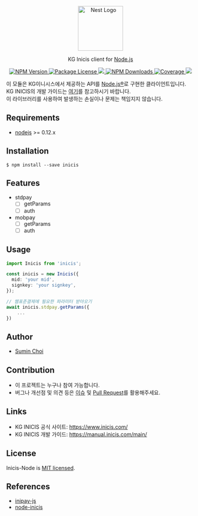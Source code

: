 <p align="center">
  <a href="https://www.inicis.com/" target="blank"><img src="https://www.inicis.com/wp-content/themes/inicis2020/assets/images/sub07-010301.png" width="120" alt="Nest Logo" /></a>
</p>

<p align="center">KG Inicis client for <a href="https://nodejs.org/" target="_blank">Node.js</a></p>

<p align="center">
    <a href="https://www.npmjs.com/package/inicis" target="_blank">
        <img src="https://img.shields.io/npm/v/inicis.svg" alt="NPM Version" />
    </a>
    <a href="https://www.npmjs.com/package/inicis" target="_blank">
        <img src="https://img.shields.io/npm/l/inicis.svg" alt="Package License" />
    </a>
    <a href="https://github.com/greatSumini/inicis-node/actions">
        <img src="https://github.com/greatSumini/inicis-node/workflows/CI/badge.svg" />
    </a>
    <a href="https://www.npmjs.com/package/inicis" target="_blank">
        <img src="https://img.shields.io/npm/dm/inicis.svg" alt="NPM Downloads" />
    </a>
    <a href="https://coveralls.io/github/greatSumini/inicis-node?branch=master" target="_blank">
        <img src="https://coveralls.io/repos/github/greatSumini/inicis-node/badge.svg?branch=master#9" alt="Coverage" />
    </a>
    <a href="https://github.com/greatSumini/inicis-node" target="_blank">
        <img src="https://img.shields.io/github/stars/greatSumini/inicis-node?style=social">
    </a>
</p>

이 모듈은 KG이니시스에서 제공하는 API를 [Node.js®](https://nodejs.org/)로 구현한 클라이언트입니다.<br>
KG INICIS의 개발 가이드는 [여기](https://manual.inicis.com/main/)를 참고하시기 바랍니다.<br>
이 라이브러리를 사용하여 발생하는 손실이나 문제는 책임지지 않습니다.

## Requirements

- [nodejs](https://github.com/nodejs/node) >= 0.12.x

## Installation

```
$ npm install --save inicis
```

## Features

- stdpay
  - [ ] getParams
  - [ ] auth
- mobpay
  - [ ] getParams
  - [ ] auth

## Usage

```typescript
import Inicis from 'inicis';

const inicis = new Inicis({
  mid: 'your mid',
  signkey: 'your signkey',
});

// 웹표준결제에 필요한 파라미터 받아오기
await inicis.stdpay.getParams({
    ...
})
```

## Author

- [Sumin Choi](https://sumini.dev)

## Contribution

- 이 프로젝트는 누구나 참여 가능합니다.
- 버그나 개선점 및 의견 등은 [이슈](https://github.com/greatSumini/inicis-node/issues) 및 [Pull Request](https://github.com/greatSumini/inicis-node/compare)를 활용해주세요.

## Links

- KG INICIS 공식 사이트: https://www.inicis.com/
- KG INICIS 개발 가이드: https://manual.inicis.com/main/

## License

Inicis-Node is [MIT licensed](https://github.com/greatSumini/inicis-node/blob/master/LICENSE).

## References

- [inipay-js](https://github.com/ruden91/inipay-js)
- [node-inicis](https://github.com/GwonHyeok/node-inicis)
